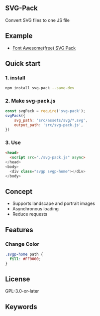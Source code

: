 ## SVG-Pack

Convert SVG files to one JS file

## Example

- [Font Awesome(free) SVG Pack](https://github.com/wadadanet/svg-pack/tree/master/example/fontawesome)

## Quick start

### 1. install

```bash
npm install svg-pack --save-dev
```

### 2. Make svg-pack.js
``` js
const svgPack = require('svg-pack');
svgPack({
    svg_path: 'src/assets/svg/*.svg',
    output_path: 'src/svg-pack.js',
})
```

### 3. Use

``` html
<head>
  <script src="./svg-pack.js" async>
</head>
<body>
  <div class="svgp svgp-home"></div>
</body>
```

## Concept
- Supports landscape and portrait images
- Asynchronous loading
- Reduce requests

## Features

### Change Color

```css
.svgp-home path {
  fill: #FF0000;
}
```

## License

GPL-3.0-or-later

## Keywords
